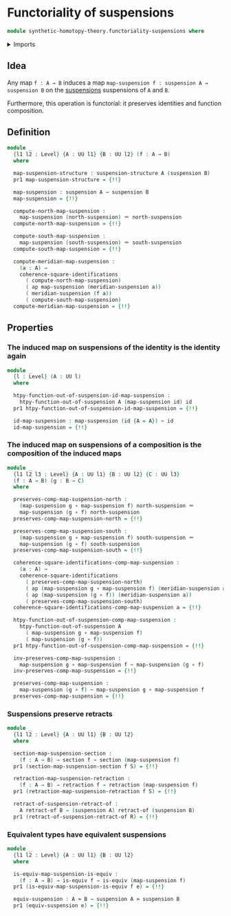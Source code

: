 # Functoriality of suspensions

```agda
module synthetic-homotopy-theory.functoriality-suspensions where
```

<details><summary>Imports</summary>

```agda
open import foundation.action-on-identifications-functions
open import foundation.commuting-squares-of-identifications
open import foundation.dependent-pair-types
open import foundation.equivalences
open import foundation.function-extensionality
open import foundation.function-types
open import foundation.homotopies
open import foundation.identity-types
open import foundation.retractions
open import foundation.retracts-of-types
open import foundation.sections
open import foundation.universe-levels

open import synthetic-homotopy-theory.suspension-structures
open import synthetic-homotopy-theory.suspensions-of-types
```

</details>

## Idea

Any map `f : A → B` induces a map
`map-suspension f : suspension A → suspension B` on the
[suspensions](synthetic-homotopy-theory.suspensions-of-types.md) suspensions of
`A` and `B`.

Furthermore, this operation is functorial: it preserves identities and function
composition.

## Definition

```agda
module _
  {l1 l2 : Level} {A : UU l1} {B : UU l2} (f : A → B)
  where

  map-suspension-structure : suspension-structure A (suspension B)
  pr1 map-suspension-structure = {!!}

  map-suspension : suspension A → suspension B
  map-suspension = {!!}

  compute-north-map-suspension :
    map-suspension (north-suspension) ＝ north-suspension
  compute-north-map-suspension = {!!}

  compute-south-map-suspension :
    map-suspension (south-suspension) ＝ south-suspension
  compute-south-map-suspension = {!!}

  compute-meridian-map-suspension :
    (a : A) →
    coherence-square-identifications
      ( compute-north-map-suspension)
      ( ap map-suspension (meridian-suspension a))
      ( meridian-suspension (f a))
      ( compute-south-map-suspension)
  compute-meridian-map-suspension = {!!}
```

## Properties

### The induced map on suspensions of the identity is the identity again

```agda
module _
  {l : Level} (A : UU l)
  where

  htpy-function-out-of-suspension-id-map-suspension :
    htpy-function-out-of-suspension A (map-suspension id) id
  pr1 htpy-function-out-of-suspension-id-map-suspension = {!!}

  id-map-suspension : map-suspension (id {A = A}) ~ id
  id-map-suspension = {!!}
```

### The induced map on suspensions of a composition is the composition of the induced maps

```agda
module _
  {l1 l2 l3 : Level} {A : UU l1} {B : UU l2} {C : UU l3}
  (f : A → B) (g : B → C)
  where

  preserves-comp-map-suspension-north :
    (map-suspension g ∘ map-suspension f) north-suspension ＝
    map-suspension (g ∘ f) north-suspension
  preserves-comp-map-suspension-north = {!!}

  preserves-comp-map-suspension-south :
    (map-suspension g ∘ map-suspension f) south-suspension ＝
    map-suspension (g ∘ f) south-suspension
  preserves-comp-map-suspension-south = {!!}

  coherence-square-identifications-comp-map-suspension :
    (a : A) →
    coherence-square-identifications
      ( preserves-comp-map-suspension-north)
      ( ap (map-suspension g ∘ map-suspension f) (meridian-suspension a))
      ( ap (map-suspension (g ∘ f)) (meridian-suspension a))
      ( preserves-comp-map-suspension-south)
  coherence-square-identifications-comp-map-suspension a = {!!}

  htpy-function-out-of-suspension-comp-map-suspension :
    htpy-function-out-of-suspension A
      ( map-suspension g ∘ map-suspension f)
      ( map-suspension (g ∘ f))
  pr1 htpy-function-out-of-suspension-comp-map-suspension = {!!}

  inv-preserves-comp-map-suspension :
    map-suspension g ∘ map-suspension f ~ map-suspension (g ∘ f)
  inv-preserves-comp-map-suspension = {!!}

  preserves-comp-map-suspension :
    map-suspension (g ∘ f) ~ map-suspension g ∘ map-suspension f
  preserves-comp-map-suspension = {!!}
```

### Suspensions preserve retracts

```agda
module _
  {l1 l2 : Level} {A : UU l1} {B : UU l2}
  where

  section-map-suspension-section :
    (f : A → B) → section f → section (map-suspension f)
  pr1 (section-map-suspension-section f S) = {!!}

  retraction-map-suspension-retraction :
    (f : A → B) → retraction f → retraction (map-suspension f)
  pr1 (retraction-map-suspension-retraction f S) = {!!}

  retract-of-suspension-retract-of :
    A retract-of B → (suspension A) retract-of (suspension B)
  pr1 (retract-of-suspension-retract-of R) = {!!}
```

### Equivalent types have equivalent suspensions

```agda
module _
  {l1 l2 : Level} {A : UU l1} {B : UU l2}
  where

  is-equiv-map-suspension-is-equiv :
    (f : A → B) → is-equiv f → is-equiv (map-suspension f)
  pr1 (is-equiv-map-suspension-is-equiv f e) = {!!}

  equiv-suspension : A ≃ B → suspension A ≃ suspension B
  pr1 (equiv-suspension e) = {!!}
```
